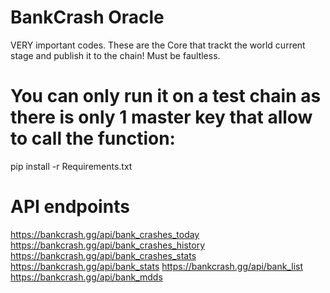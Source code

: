 # BankCrash Oracle
VERY important codes. These are the Core that trackt the world current stage and publish it to the chain! Must be faultless. 

# You can only run it on a test chain as there is only 1 master key that allow to call the function: 
pip install -r Requirements.txt 

# API endpoints
https://bankcrash.gg/api/bank_crashes_today
https://bankcrash.gg/api/bank_crashes_history
https://bankcrash.gg/api/bank_crashes_stats
https://bankcrash.gg/api/bank_stats
https://bankcrash.gg/api/bank_list
https://bankcrash.gg/api/bank_mdds


